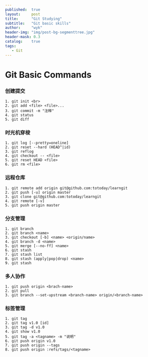```yaml
---
published:  true
layout:     post
title:      "Git Studying"
subtitle:   "Git basic skills"
author:     "wyk"
header-img: "img/post-bg-segmenttree.jpg"
header-mask: 0.3
catalog:    true
tags:
   - Git
---
```


# Git Basic Commands

### 创建提交
	1. git init	<br> 
	2. git add <file> <file>... 
	3. git commit -m "注释"
	4. git status
	5. git diff

### 时光机穿梭	
	1. git log [--pretty=oneline]
	2. git reset --hard (HEAD^|id)
	3. git reflog
	4. git checkout -- <file>
	5. git reset HEAD <file>
	6. git rm <file>

### 远程仓库
	1. git remote add origin git@github.com:totoday/learngit
	2. git push [-u] origin master
	3. git clone git@github.com:totoday/learngit
	4. git remote [-v]
	5. git push origin master

### 分支管理
	1. git branch
	2. git branch <name>
	3. git checkout [-b] <name> <origin/name>
	4. git branch -d <name>
	5. git merge [--no-ff] <name>
	6. git stash
	7. git stash list
	8. git stash (apply|pop|drop) <name>
	9. git stash 

### 多人协作
	1. git push origin <brach-name>
	2. git pull 
	3. git branch --set-upstream <branch-name> origin/<branch-name>

### 标签管理
	1. git tag 
	2. git tag v1.0 [id]
	3. git tag -d v1.0
	4. git show v1.0
	5. git tag -a <tagname> -m "说明"
	6. git push origin v1.0
	7. git push origin --tags
	8. git push origin :refs/tags/<tagname>

	